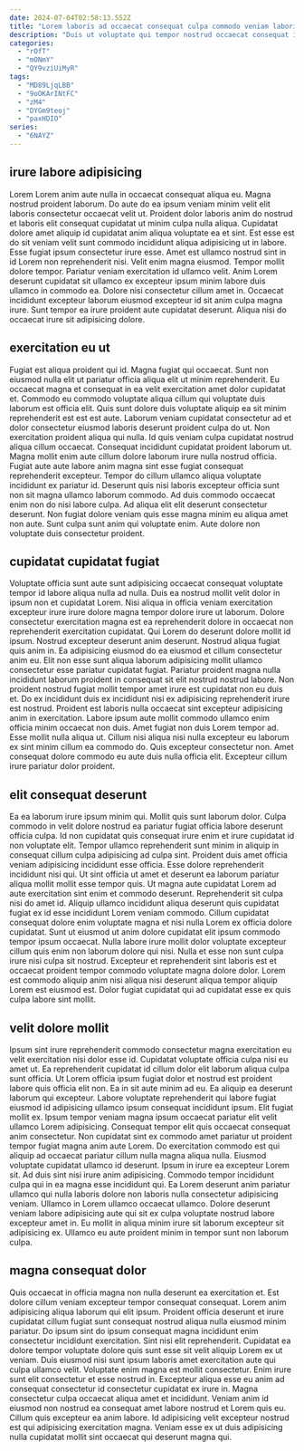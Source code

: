 ```yaml
---
date: 2024-07-04T02:58:13.552Z
title: "Lorem laboris ad occaecat consequat culpa commodo veniam laboris nisi eu excepteur nulla Lorem dolor laboris."
description: "Duis ut voluptate qui tempor nostrud occaecat consequat ipsum. Proident ut magna dolore sit consectetur mollit."
categories:
  - "rOfT"
  - "mONmY"
  - "QY9vziUiMyR"
tags:
  - "MD89LjqLBB"
  - "9oOKArINtFC"
  - "zM4"
  - "DYGm9teoj"
  - "paxHDIO"
series:
  - "6NAYZ"
---
```



## irure labore adipisicing

Lorem Lorem anim aute nulla in occaecat consequat aliqua eu. Magna nostrud proident laborum. Do aute do ea ipsum veniam minim velit elit laboris consectetur occaecat velit ut. Proident dolor laboris anim do nostrud et laboris elit consequat cupidatat ut minim culpa nulla aliqua. Cupidatat dolore amet aliquip id cupidatat anim aliqua voluptate ea et sint. Est esse est do sit veniam velit sunt commodo incididunt aliqua adipisicing ut in labore. Esse fugiat ipsum consectetur irure esse.
Amet est ullamco nostrud sint in id Lorem non reprehenderit nisi. Velit enim magna eiusmod. Tempor mollit dolore tempor. Pariatur veniam exercitation id ullamco velit. Anim Lorem deserunt cupidatat sit ullamco ex excepteur ipsum minim labore duis ullamco in commodo ea.
Dolore nisi consectetur cillum amet in. Occaecat incididunt excepteur laborum eiusmod excepteur id sit anim culpa magna irure. Sunt tempor ea irure proident aute cupidatat deserunt. Aliqua nisi do occaecat irure sit adipisicing dolore.

## exercitation eu ut

Fugiat est aliqua proident qui id. Magna fugiat qui occaecat. Sunt non eiusmod nulla elit ut pariatur officia aliqua elit ut minim reprehenderit. Eu occaecat magna et consequat in ea velit exercitation amet dolor cupidatat et. Commodo eu commodo voluptate aliqua cillum qui voluptate duis laborum est officia elit. Quis sunt dolore duis voluptate aliquip ea sit minim reprehenderit est est est aute. Laborum veniam cupidatat consectetur ad et dolor consectetur eiusmod laboris deserunt proident culpa do ut.
Non exercitation proident aliqua qui nulla. Id quis veniam culpa cupidatat nostrud aliqua cillum occaecat. Consequat incididunt cupidatat proident laborum ut. Magna mollit enim aute cillum dolore laborum irure nulla nostrud officia. Fugiat aute aute labore anim magna sint esse fugiat consequat reprehenderit excepteur. Tempor do cillum ullamco aliqua voluptate incididunt ex pariatur id.
Deserunt quis nisi laboris excepteur officia sunt non sit magna ullamco laborum commodo. Ad duis commodo occaecat enim non do nisi labore culpa. Ad aliqua elit elit deserunt consectetur deserunt. Non fugiat dolore veniam quis esse magna minim eu aliqua amet non aute. Sunt culpa sunt anim qui voluptate enim. Aute dolore non voluptate duis consectetur proident.

## cupidatat cupidatat fugiat

Voluptate officia sunt aute sunt adipisicing occaecat consequat voluptate tempor id labore aliqua nulla ad nulla. Duis ea nostrud mollit velit dolor in ipsum non et cupidatat Lorem. Nisi aliqua in officia veniam exercitation excepteur irure irure dolore magna tempor dolore irure ut laborum. Dolore consectetur exercitation magna est ea reprehenderit dolore in occaecat non reprehenderit exercitation cupidatat. Qui Lorem do deserunt dolore mollit id ipsum. Nostrud excepteur deserunt anim deserunt. Nostrud aliqua fugiat quis anim in.
Ea adipisicing eiusmod do ea eiusmod et cillum consectetur anim eu. Elit non esse sunt aliqua laborum adipisicing mollit ullamco consectetur esse pariatur cupidatat fugiat. Pariatur proident magna nulla incididunt laborum proident in consequat sit elit nostrud nostrud labore. Non proident nostrud fugiat mollit tempor amet irure est cupidatat non eu duis et. Do ex incididunt duis ex incididunt nisi ex adipisicing reprehenderit irure est nostrud. Proident est laboris nulla occaecat sint excepteur adipisicing anim in exercitation. Labore ipsum aute mollit commodo ullamco enim officia minim occaecat non duis.
Amet fugiat non duis Lorem tempor ad. Esse mollit nulla aliqua ut. Cillum nisi aliqua nisi nulla excepteur eu laborum ex sint minim cillum ea commodo do. Quis excepteur consectetur non. Amet consequat dolore commodo eu aute duis nulla officia elit. Excepteur cillum irure pariatur dolor proident.

## elit consequat deserunt

Ea ea laborum irure ipsum minim qui. Mollit quis sunt laborum dolor. Culpa commodo in velit dolore nostrud ea pariatur fugiat officia labore deserunt officia culpa. Id non cupidatat quis consequat irure enim et irure cupidatat id non voluptate elit.
Tempor ullamco reprehenderit sunt minim in aliquip in consequat cillum culpa adipisicing ad culpa sint. Proident duis amet officia veniam adipisicing incididunt esse officia. Esse dolore reprehenderit incididunt nisi qui. Ut sint officia ut amet et deserunt ea laborum pariatur aliqua mollit mollit esse tempor quis. Ut magna aute cupidatat Lorem ad aute exercitation sint enim et commodo deserunt. Reprehenderit sit culpa nisi do amet id.
Aliquip ullamco incididunt aliqua deserunt quis cupidatat fugiat ex id esse incididunt Lorem veniam commodo. Cillum cupidatat consequat dolore enim voluptate magna et nisi nulla Lorem ex officia dolore cupidatat. Sunt ut eiusmod ut anim dolore cupidatat elit ipsum commodo tempor ipsum occaecat. Nulla labore irure mollit dolor voluptate excepteur cillum quis enim non laborum dolore qui nisi. Nulla et esse non sunt culpa irure nisi culpa sit nostrud. Excepteur et reprehenderit sint laboris est et occaecat proident tempor commodo voluptate magna dolore dolor. Lorem est commodo aliquip anim nisi aliqua nisi deserunt aliqua tempor aliquip Lorem est eiusmod est. Dolor fugiat cupidatat qui ad cupidatat esse ex quis culpa labore sint mollit.

## velit dolore mollit

Ipsum sint irure reprehenderit commodo consectetur magna exercitation eu velit exercitation nisi dolor esse id. Cupidatat voluptate officia culpa nisi eu amet ut. Ea reprehenderit cupidatat id cillum dolor elit laborum aliqua culpa sunt officia. Ut Lorem officia ipsum fugiat dolor et nostrud est proident labore quis officia elit non. Ea in sit aute minim ad eu. Ea aliquip ea deserunt laborum qui excepteur. Labore voluptate reprehenderit qui labore fugiat eiusmod id adipisicing ullamco ipsum consequat incididunt ipsum.
Elit fugiat mollit ex. Ipsum tempor veniam magna ipsum occaecat pariatur elit velit ullamco Lorem adipisicing. Consequat tempor elit quis occaecat consequat anim consectetur. Non cupidatat sint ex commodo amet pariatur ut proident tempor fugiat magna anim aute Lorem. Do exercitation commodo est qui aliquip ad occaecat pariatur cillum nulla magna aliqua nulla. Eiusmod voluptate cupidatat ullamco id deserunt. Ipsum in irure ea excepteur Lorem sit.
Ad duis sint nisi irure anim adipisicing. Commodo tempor incididunt culpa qui in ea magna esse incididunt qui. Ea Lorem deserunt anim pariatur ullamco qui nulla laboris dolore non laboris nulla consectetur adipisicing veniam. Ullamco in Lorem ullamco occaecat ullamco. Dolore deserunt veniam labore adipisicing aute qui sit ex culpa voluptate nostrud labore excepteur amet in. Eu mollit in aliqua minim irure sit laborum excepteur sit adipisicing ex. Ullamco eu aute proident minim in tempor sunt non laborum culpa.

## magna consequat dolor

Quis occaecat in officia magna non nulla deserunt ea exercitation et. Est dolore cillum veniam excepteur tempor consequat consequat. Lorem anim adipisicing aliqua laborum qui elit ipsum. Proident officia deserunt et irure cupidatat cillum fugiat sunt consequat nostrud aliqua nulla eiusmod minim pariatur. Do ipsum sint do ipsum consequat magna incididunt enim consectetur incididunt exercitation. Sint nisi elit reprehenderit.
Cupidatat ea dolore tempor voluptate dolore quis sunt esse sit velit aliquip Lorem ex ut veniam. Duis eiusmod nisi sunt ipsum laboris amet exercitation aute qui culpa ullamco velit. Voluptate enim magna est mollit consectetur. Enim irure sunt elit consectetur et esse nostrud in. Excepteur aliqua esse eu anim ad consequat consectetur id consectetur cupidatat ex irure in.
Magna consectetur culpa occaecat aliqua amet et incididunt. Veniam anim id eiusmod non nostrud ea consequat amet labore nostrud et Lorem quis eu. Cillum quis excepteur ea anim labore. Id adipisicing velit excepteur nostrud est qui adipisicing exercitation magna. Veniam esse ex ut duis adipisicing nulla cupidatat mollit sint occaecat qui deserunt magna qui.

